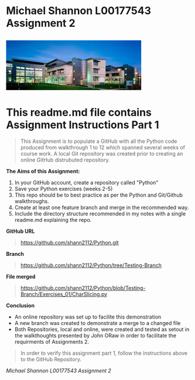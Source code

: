# Michael Shannon L00177543 Assignment 2 #
![img.png](atu.jpg)
---
# This readme.md file contains Assignment Instructions Part 1 #



>This Assignment is to populate a GitHub with all the Python code produced from walkthrough 1 to 12 which spanned several weeks of course work. A local Git repository was created prior to creating an online GitHub distrubuted repository.

**The Aims of this Assignment:**
1. In your GitHub account, create a repository called "Python"
2. Save your Python exercises (weeks 2-5)
3. This repo should be to best practice as per the Python and Git/Github walkthroughs.
4. Create at least one feature branch and merge in the recommended way.
5. Include the directory structure recommended in my notes with a single readme.md explaining the repo.

**GitHub URL**

> https://github.com/shann2112/Python.git

**Branch**
> https://github.com/shann2112/Python/tree/Testing-Branch

**File merged**
>https://github.com/shann2112/Python/blob/Testing-Branch/Exercises_01/CharSlicing.py

**Conclusion**
- An online repository was set up to facilite this demonstration
- A new branch was created to demonstrate a merge to a changed file
- Both Repositories, local and online, were created and tested as setout in the walkthoughts presented by John ORaw in order to facilitate the requirments of Assignments 2.

> In order to verify this assignment part 1, follow the instructions above to the GitHub Repository.


*Michael Shannon L00177543 Assignment 2*





